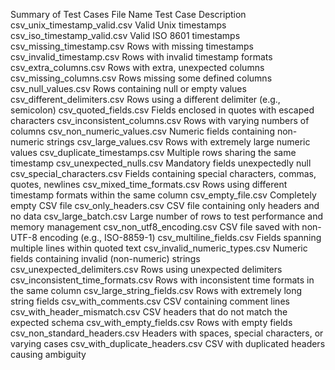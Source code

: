 Summary of Test Cases
File Name	Test Case Description
csv_unix_timestamp_valid.csv	Valid Unix timestamps
csv_iso_timestamp_valid.csv	Valid ISO 8601 timestamps
csv_missing_timestamp.csv	Rows with missing timestamps
csv_invalid_timestamp.csv	Rows with invalid timestamp formats
csv_extra_columns.csv	Rows with extra, unexpected columns
csv_missing_columns.csv	Rows missing some defined columns
csv_null_values.csv	Rows containing null or empty values
csv_different_delimiters.csv	Rows using a different delimiter (e.g., semicolon)
csv_quoted_fields.csv	Fields enclosed in quotes with escaped characters
csv_inconsistent_columns.csv	Rows with varying numbers of columns
csv_non_numeric_values.csv	Numeric fields containing non-numeric strings
csv_large_values.csv	Rows with extremely large numeric values
csv_duplicate_timestamps.csv	Multiple rows sharing the same timestamp
csv_unexpected_nulls.csv	Mandatory fields unexpectedly null
csv_special_characters.csv	Fields containing special characters, commas, quotes, newlines
csv_mixed_time_formats.csv	Rows using different timestamp formats within the same column
csv_empty_file.csv	Completely empty CSV file
csv_only_headers.csv	CSV file containing only headers and no data
csv_large_batch.csv	Large number of rows to test performance and memory management
csv_non_utf8_encoding.csv	CSV file saved with non-UTF-8 encoding (e.g., ISO-8859-1)
csv_multiline_fields.csv	Fields spanning multiple lines within quoted text
csv_invalid_numeric_types.csv	Numeric fields containing invalid (non-numeric) strings
csv_unexpected_delimiters.csv	Rows using unexpected delimiters
csv_inconsistent_time_formats.csv	Rows with inconsistent time formats in the same column
csv_large_string_fields.csv	Rows with extremely long string fields
csv_with_comments.csv	CSV containing comment lines
csv_with_header_mismatch.csv	CSV headers that do not match the expected schema
csv_with_empty_fields.csv	Rows with empty fields
csv_non_standard_headers.csv	Headers with spaces, special characters, or varying cases
csv_with_duplicate_headers.csv	CSV with duplicated headers causing ambiguity